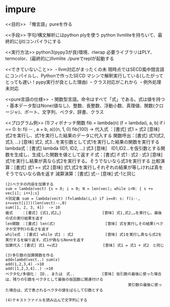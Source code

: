 # impure
<<目的>>
「俺言語」pureを作る

<<手段>>
字句/構文解析にはpython plyを使う
python llvmliteを持ちいて、最終的に(jit)コンパイラにする

<<実行方法>>
python3(pypy3が良)環境、rlwrap
必要ライブラリはPLY、termcolor、(最終的に)llvmlite
./pureでreplが起動する

<<できていないこと>>
・llvm対応がまったくの未
    現時点ではSECD風中間言語にコンパイルし、Pythonで作ったSECD マシンで解釈実行している(したがってとっても遅い！pypy実行が良とした理由)
・クラス対応がこれから
・例外処理未対応

<<pure言語の仕様>>
・関数型言語。命令はすべて「式」である。式は値を持つ
・基本データ型はNone(値なし)、整数、長整数、浮動小数、真理値、関数(クロージャ)、ポート、文字列、ベクタ、辞書、クラス

<<プログラム例>>
    (1)フィボナッチ関数
    fib = lambda(n) (f = lambda(i, a, b) if i == 0: b: f(i -- , a + b, a))(n, 1, 0)
    fib(100) -> 
    代入式  ：[書式] 式1 = 式2                    [意味]　式2を実行し、式1を実行した結果のデータに代入する
    関数呼出：[書式] 式1(式2,式3, …)             [意味]  式2, 式3…を実引数として式1を実行した結果の関数を実行する
    lambda式：[書式] lambda (ID1, ID2, …) 式3    [意味]　ID1,ID2…を仮引数とする関数を生成し、生成した関数を値として返す
    if    式：[書式] if 式1 : 式2 : 式3           [意味]　式1を実行し結果が真なら式2を実行する。そうでないなら式3を実行する
    比較演算：[書式] 式1 == 式2                   [意味] 式1,式2を実行しそれぞれの結果が等しければ真をそうでないなら偽を返す
    減算演算：[書式] 式--                         [意味] 式-1と同じ

    (2)ベクタの内容を加算する
    sum = lambda(vect) {s = 0; i = 0; N = len(vec); while i<N: { s += vec[i]; i++};s}
    ※別定義 sum = lambda(vect) (f=lambda(i,s) if i==0: s: f(i--, s+=vect[i]))(len(vect)--,0)
    sum([1, 2, 3, 4])  -> 10
    複式    ：[書式] {式1,式2…}                  [意味] 式1,式2,…を実行し、最後の式の実行結果を返す
    len関数 ：[書式] len(式)                      [意味] 式を実行しその結果(ベクタか文字列)の長さを返す
    while式 ：[書式] while 式1 : 式2              [意味] 式1を実行し真なら式2を実行するを繰り返す。式1が偽ならNoneを返す
    加算代入：[書式] 式1 +=式2                    [意味] 式1 = 式1 + 式2　と同じ

    (3)多引数の加算関数を作る
    add=lambd(vect..) sum(x)
    add(1,2,3,4) ->10
    add([1,2,3,4]..) ->10
    ベクタ化/多値化： ID.. または　式..            [意味] 仮引数の最後に使った場合は、残りの引数をベクタとして最後の仮因数に関連付ける
                                                          実引数の最後に使った場合は、式で表されるベクタの値をばらして引数とする

    (4)テキストファイルを読み込んで文字列にする
